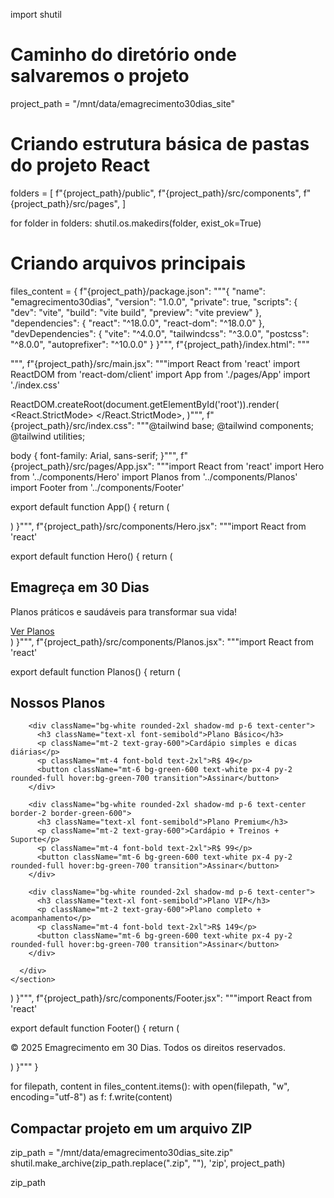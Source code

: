 import shutil

# Caminho do diretório onde salvaremos o projeto
project_path = "/mnt/data/emagrecimento30dias_site"

# Criando estrutura básica de pastas do projeto React
folders = [
    f"{project_path}/public",
    f"{project_path}/src/components",
    f"{project_path}/src/pages",
]

for folder in folders:
    shutil.os.makedirs(folder, exist_ok=True)

# Criando arquivos principais
files_content = {
    f"{project_path}/package.json": """{
  "name": "emagrecimento30dias",
  "version": "1.0.0",
  "private": true,
  "scripts": {
    "dev": "vite",
    "build": "vite build",
    "preview": "vite preview"
  },
  "dependencies": {
    "react": "^18.0.0",
    "react-dom": "^18.0.0"
  },
  "devDependencies": {
    "vite": "^4.0.0",
    "tailwindcss": "^3.0.0",
    "postcss": "^8.0.0",
    "autoprefixer": "^10.0.0"
  }
}""",
    f"{project_path}/index.html": """<!DOCTYPE html>
<html lang="pt-BR">
  <head>
    <meta charset="UTF-8" />
    <meta name="viewport" content="width=device-width, initial-scale=1.0" />
    <title>Emagrecimento em 30 Dias</title>
  </head>
  <body>
    <div id="root"></div>
    <script type="module" src="/src/main.jsx"></script>
  </body>
</html>""",
    f"{project_path}/src/main.jsx": """import React from 'react'
import ReactDOM from 'react-dom/client'
import App from './pages/App'
import './index.css'

ReactDOM.createRoot(document.getElementById('root')).render(
  <React.StrictMode>
    <App />
  </React.StrictMode>,
)""",
    f"{project_path}/src/index.css": """@tailwind base;
@tailwind components;
@tailwind utilities;

body {
  font-family: Arial, sans-serif;
}""",
    f"{project_path}/src/pages/App.jsx": """import React from 'react'
import Hero from '../components/Hero'
import Planos from '../components/Planos'
import Footer from '../components/Footer'

export default function App() {
  return (
    <div className="bg-gray-50 min-h-screen">
      <Hero />
      <Planos />
      <Footer />
    </div>
  )
}""",
    f"{project_path}/src/components/Hero.jsx": """import React from 'react'

export default function Hero() {
  return (
    <section className="text-center py-20 bg-green-200">
      <h1 className="text-4xl font-bold text-gray-800">Emagreça em 30 Dias</h1>
      <p className="mt-4 text-lg text-gray-700">Planos práticos e saudáveis para transformar sua vida!</p>
      <a href="#planos" className="mt-6 inline-block bg-green-600 text-white px-6 py-3 rounded-full shadow-lg hover:bg-green-700 transition">Ver Planos</a>
    </section>
  )
}""",
    f"{project_path}/src/components/Planos.jsx": """import React from 'react'

export default function Planos() {
  return (
    <section id="planos" className="py-16 px-6">
      <h2 className="text-3xl font-bold text-center mb-10">Nossos Planos</h2>
      <div className="grid md:grid-cols-3 gap-6 max-w-6xl mx-auto">
        
        <div className="bg-white rounded-2xl shadow-md p-6 text-center">
          <h3 className="text-xl font-semibold">Plano Básico</h3>
          <p className="mt-2 text-gray-600">Cardápio simples e dicas diárias</p>
          <p className="mt-4 font-bold text-2xl">R$ 49</p>
          <button className="mt-6 bg-green-600 text-white px-4 py-2 rounded-full hover:bg-green-700 transition">Assinar</button>
        </div>
        
        <div className="bg-white rounded-2xl shadow-md p-6 text-center border-2 border-green-600">
          <h3 className="text-xl font-semibold">Plano Premium</h3>
          <p className="mt-2 text-gray-600">Cardápio + Treinos + Suporte</p>
          <p className="mt-4 font-bold text-2xl">R$ 99</p>
          <button className="mt-6 bg-green-600 text-white px-4 py-2 rounded-full hover:bg-green-700 transition">Assinar</button>
        </div>
        
        <div className="bg-white rounded-2xl shadow-md p-6 text-center">
          <h3 className="text-xl font-semibold">Plano VIP</h3>
          <p className="mt-2 text-gray-600">Plano completo + acompanhamento</p>
          <p className="mt-4 font-bold text-2xl">R$ 149</p>
          <button className="mt-6 bg-green-600 text-white px-4 py-2 rounded-full hover:bg-green-700 transition">Assinar</button>
        </div>

      </div>
    </section>
  )
}""",
    f"{project_path}/src/components/Footer.jsx": """import React from 'react'

export default function Footer() {
  return (
    <footer className="bg-gray-900 text-gray-300 py-6 text-center">
      <p>© 2025 Emagrecimento em 30 Dias. Todos os direitos reservados.</p>
    </footer>
  )
}"""
}

for filepath, content in files_content.items():
    with open(filepath, "w", encoding="utf-8") as f:
        f.write(content)

# Compactar projeto em um arquivo ZIP
zip_path = "/mnt/data/emagrecimento30dias_site.zip"
shutil.make_archive(zip_path.replace(".zip", ""), 'zip', project_path)

zip_path

